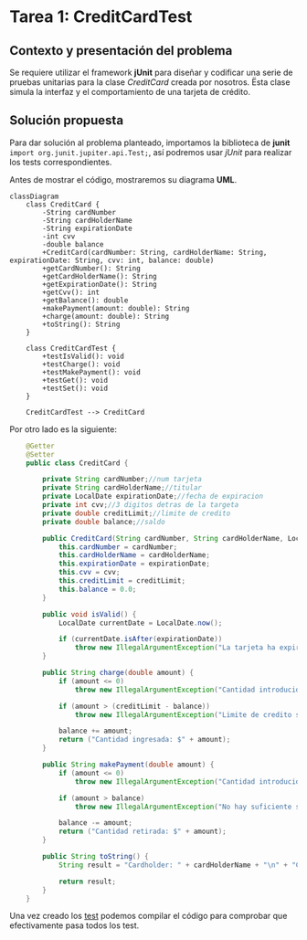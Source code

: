 # Tarea 1: CreditCardTest

## Contexto y presentación del problema

Se requiere utilizar el framework **jUnit** para diseñar y codificar una serie de pruebas unitarias para la clase *CreditCard* creada por nosotros. Ësta clase simula la interfaz y el comportamiento de una tarjeta de crédito.

## Solución propuesta

Para dar solución al problema planteado, importamos la biblioteca de **junit** ```import org.junit.jupiter.api.Test;```, así podremos usar *jUnit* para realizar los tests correspondientes.

Antes de mostrar el código, mostraremos su diagrama **UML**.

```mermaid
classDiagram
    class CreditCard {
        -String cardNumber
        -String cardHolderName
        -String expirationDate
        -int cvv
        -double balance
        +CreditCard(cardNumber: String, cardHolderName: String, expirationDate: String, cvv: int, balance: double)
        +getCardNumber(): String
        +getCardHolderName(): String
        +getExpirationDate(): String
        +getCvv(): int
        +getBalance(): double
        +makePayment(amount: double): String
        +charge(amount: double): String
        +toString(): String
    }

    class CreditCardTest {
        +testIsValid(): void
        +testCharge(): void
        +testMakePayment(): void
        +testGet(): void
        +testSet(): void
    }

    CreditCardTest --> CreditCard

```

Por otro lado es la siguiente:

```java
    @Getter
    @Setter
    public class CreditCard {

        private String cardNumber;//num tarjeta
        private String cardHolderName;//titular
        private LocalDate expirationDate;//fecha de expiracion
        private int cvv;//3 digitos detras de la targeta
        private double creditLimit;//limite de credito
        private double balance;//saldo

        public CreditCard(String cardNumber, String cardHolderName, LocalDate expirationDate, int cvv, double creditLimit) {
            this.cardNumber = cardNumber;
            this.cardHolderName = cardHolderName;
            this.expirationDate = expirationDate;
            this.cvv = cvv;
            this.creditLimit = creditLimit;
            this.balance = 0.0;
        }

        public void isValid() {
            LocalDate currentDate = LocalDate.now();

            if (currentDate.isAfter(expirationDate))
                throw new IllegalArgumentException("La tarjeta ha expirado.");
        }

        public String charge(double amount) {
            if (amount <= 0)
                throw new IllegalArgumentException("Cantidad introducida no valida.");

            if (amount > (creditLimit - balance))
                throw new IllegalArgumentException("Limite de credito superado.");

            balance += amount;
            return ("Cantidad ingresada: $" + amount);
        }

        public String makePayment(double amount) {
            if (amount <= 0)
                throw new IllegalArgumentException("Cantidad introducida no valida.");

            if (amount > balance) 
                throw new IllegalArgumentException("No hay suficiente saldo.");

            balance -= amount;
            return ("Cantidad retirada: $" + amount);
        }

        public String toString() {
            String result = "Cardholder: " + cardHolderName + "\n" + "Card Number: " + cardNumber  + "\n" + "Expiration Date: " + expirationDate  + "\n" + "CVV: " + cvv  + "\n" + "Credit Limit: $" + creditLimit  + "\n" +"Balance: $" + balance;

            return result;
        }
    }
```

Una vez creado los [test](/Ejercicios/CreditCardTest/jonathan/src/test/java/creditCardTest/jonathan/TestAutoCreditCard.java) podemos compilar el código para comprobar que efectivamente pasa todos los test.


